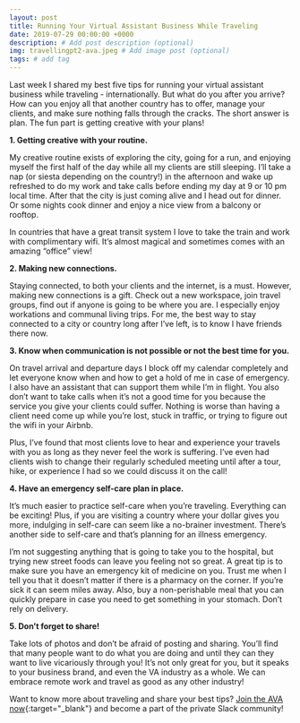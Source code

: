 ```yaml
---
layout: post
title: Running Your Virtual Assistant Business While Traveling
date: 2019-07-29 00:00:00 +0000
description: # Add post description (optional)
img: travellingpt2-ava.jpeg # Add image post (optional)
tags: # add tag
---
```


Last week I shared my best five tips for running your virtual assistant business while traveling - internationally. But what do you after you arrive? How can you enjoy all that another country has to offer, manage your clients, and make sure nothing falls through the cracks. The short answer is plan. The fun part is getting creative with your plans!


__1. Getting creative with your routine.__

My creative routine exists of exploring the city, going for a run, and enjoying myself the first half of the day while all my clients are still sleeping. I’ll take a nap (or siesta depending on the country!) in the afternoon and wake up refreshed to do my work and take calls before ending my day at 9 or 10 pm local time. After that the city is just coming alive and I head out for dinner. Or some nights cook dinner and enjoy a nice view from a balcony or rooftop.

In countries that have a great transit system I love to take the train and work with complimentary wifi. It’s almost magical and sometimes comes with an amazing “office” view!

__2. Making new connections.__

Staying connected, to both your clients and the internet, is a must. However, making new connections is a gift. Check out a new workspace, join travel groups, find out if anyone is going to be where you are. I especially enjoy workations and communal living trips. For me, the best way to stay connected to a city or country long after I’ve left, is to know I have friends there now.

__3. Know when communication is not possible or not the best time for you.__

On travel arrival and departure days I block off my calendar completely and let everyone know when and how to get a hold of me in case of emergency. I also have an assistant that can support them while I’m in flight. You also don’t want to take calls when it’s not a good time for you because the service you give your clients could suffer. Nothing is worse than having a client need come up while you’re lost, stuck in traffic, or trying to figure out the wifi in your Airbnb.

Plus, I’ve found that most clients love to hear and experience your travels with you as long as they never feel the work is suffering. I’ve even had clients wish to change their regularly scheduled meeting until after a tour, hike, or experience I had so we could discuss it on the call!

__4. Have an emergency self-care plan in place.__

It’s much easier to practice self-care when you’re traveling. Everything can be exciting! Plus, if you are visiting a country where your dollar gives you more, indulging in self-care can seem like a no-brainer investment. There’s another side to self-care and that’s planning for an illness emergency.

I’m not suggesting anything that is going to take you to the hospital, but trying new street foods can leave you feeling not so great. A great tip is to make sure you have an emergency kit of medicine on you. Trust me when I tell you that it doesn’t matter if there is a pharmacy on the corner. If you’re sick it can seem miles away. Also, buy a non-perishable meal that you can quickly prepare in case you need to get something in your stomach. Don’t rely on delivery.

__5. Don’t forget to share!__

Take lots of photos and don’t be afraid of posting and sharing. You’ll find that many people want to do what you are doing and until they can they want to live vicariously through you! It’s not only great for you, but it speaks to your business brand, and even the VA industry as a whole. We can embrace remote work and travel as good as any other industry!

Want to know more about traveling and share your best tips? [Join the AVA now](https://associationofvas.com/){:target="_blank"} and become a part of the private Slack community!
